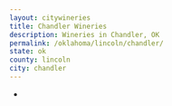 ```yaml
---
layout: citywineries
title: Chandler Wineries
description: Wineries in Chandler, OK
permalink: /oklahoma/lincoln/chandler/
state: ok
county: lincoln
city: chandler
---
```

-
